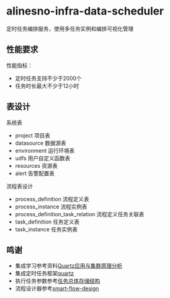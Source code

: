 # alinesno-infra-data-scheduler

定时任务编排服务，使用多任务实例和编排可视化管理

## 性能要求
 
性能指标：

- 定时任务支持不少于2000个
- 任务时长最大不少于12小时

## 表设计

系统表

- project 项目表
- datasource 数据源表
- environment 运行环境表
- udfs 用户自定义函数表
- resources 资源表
- alert 告警配置表

流程表设计

- process_definition 流程定义表
- process_instance 流程实例表
- process_definition_task_relation 流程定义任务关联表
- task_definition 任务定义表
- task_instance 任务实例表

## 鸣谢

- 集成学习参考资料[Quartz应用与集群原理分析](https://tech.meituan.com/2014/08/31/mt-crm-quartz.html)
- 集成定时任务框架[quartz](https://github.com/kagkarlsson/db-scheduler)
- 执行任务参数参考[任务总体存储结构](https://docs.devlive.org/read/apache-dolphin-scheduler-zh-3.2.1/Architecture-Task-Structure)
- 流程设计器参考[smart-flow-design](https://gitee.com/crowncloud/smart-flow-design)
